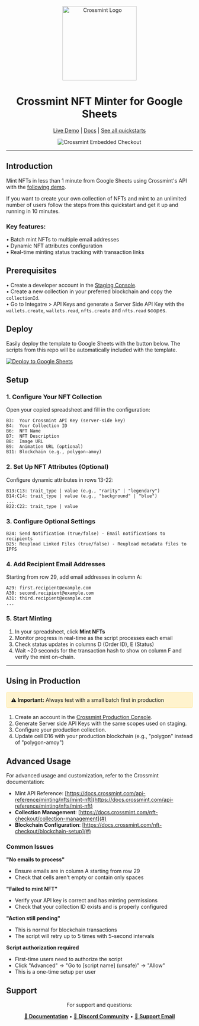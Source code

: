 <div align="center">

<img src="https://tan-odd-galliform-276.mypinata.cloud/ipfs/bafkreiehkgtumzfwi4zkdnhanmth6vpejqa2lsxk3teuu25csyeelv42bu" alt="Crossmint Logo" width="200">

# Crossmint NFT Minter for Google Sheets

[Live Demo](https://docs.google.com/spreadsheets/d/1HRgXotJTJ_ojE3RcgV9uzY0ya51YoSPDbEFarRPjMAc/edit?gid=0#gid=0) | [Docs](https://docs.crossmint.com/minting/introduction) | [See all quickstarts](https://github.com/crossmint)

![Crossmint Embedded Checkout](https://tan-odd-galliform-276.mypinata.cloud/ipfs/bafybeieizns63wosfik3rhorni5ghg2t3ctcorkjhdthcxndc6sjffxsxe)

</div>

---

## Introduction

Mint NFTs in less than 1 minute from Google Sheets using Crossmint's API with the [following demo](https://docs.google.com/spreadsheets/d/1HRgXotJTJ_ojE3RcgV9uzY0ya51YoSPDbEFarRPjMAc/edit?gid=0#gid=0).

If you want to create your own collection of NFTs and mint to an unlimited number of users follow the steps from this quickstart and get it up and running in 10 minutes.

### Key features:

• Batch mint NFTs to multiple email addresses  
• Dynamic NFT attributes configuration  
• Real-time minting status tracking with transaction links  


## Prerequisites

• Create a developer account in the [Staging Console](https://staging.crossmint.com).  
• Create a new collection in your preferred blockchain and copy the `collectionId`.  
• Go to Integatre > API Keys and generate a Server Side API Key with the `wallets.create`, `wallets.read`, `nfts.create` and `nfts.read` scopes.


## Deploy

Easily deploy the template to Google Sheets with the button below. The scripts from this repo will be automatically included with the template.

<a href="https://docs.google.com/spreadsheets/d/174WtEdkiDY1woPfUv0l_QdllaXUp0mWQj1-KTjsNhbQ/copy">
  <img src="https://img.shields.io/badge/Deploy%20to-Google%20Sheets-34A853?style=for-the-badge&logo=googlesheets&logoColor=white" alt="Deploy to Google Sheets">
</a>


## Setup

### 1. Configure Your NFT Collection

Open your copied spreadsheet and fill in the configuration:

```
B3:  Your Crossmint API Key (server-side key)
B4:  Your Collection ID
B6:  NFT Name
B7:  NFT Description
B8:  Image URL
B9:  Animation URL (optional)
B11: Blockchain (e.g., polygon-amoy)
```

### 2. Set Up NFT Attributes (Optional)

Configure dynamic attributes in rows 13-22:

```
B13:C13: trait_type | value (e.g., "rarity" | "legendary")
B14:C14: trait_type | value (e.g., "background" | "blue")
...
B22:C22: trait_type | value
```

### 3. Configure Optional Settings

```
B24: Send Notification (true/false) - Email notifications to recipients
B25: Reupload Linked Files (true/false) - Reupload metadata files to IPFS
```

### 4. Add Recipient Email Addresses

Starting from row 29, add email addresses in column A:

```
A29: first.recipient@example.com
A30: second.recipient@example.com
A31: third.recipient@example.com
...
```

### 5. Start Minting

1. In your spreadsheet, click **Mint NFTs**
2. Monitor progress in real-time as the script processes each email
3. Check status updates in columns D (Order ID), E (Status)
4. Wait ~20 seconds for the transaction hash to show on column F and verify the mint on-chain.

---

## Using in Production

<div style="background-color: #fff3cd; border: 1px solid #ffeaa7; border-radius: 4px; padding: 12px; margin: 16px 0;">
<strong>⚠️ Important:</strong> Always test with a small batch first in production
</div>


1. Create an account in the [Crossmint Production Console](https://www.crossmint.com).
2. Generate Server side API Keys with the same scopes used on staging.
3. Configure your production collection.
4. Update cell D16 with your production blockchain (e.g., "polygon" instead of "polygon-amoy")


## Advanced Usage

For advanced usage and customization, refer to the Crossmint documentation:

* Mint API Reference: [https://docs.crossmint.com/api-reference/minting/nfts/mint-nft](https://docs.crossmint.com/api-reference/minting/nfts/mint-nft)
* **Collection Management**: [https://docs.crossmint.com/nft-checkout/collection-management](#)
* **Blockchain Configuration**: [https://docs.crossmint.com/nft-checkout/blockchain-setup](#)

### Common Issues

**"No emails to process"**
- Ensure emails are in column A starting from row 29
- Check that cells aren't empty or contain only spaces

**"Failed to mint NFT"**
- Verify your API key is correct and has minting permissions
- Check that your collection ID exists and is properly configured

**"Action still pending"**
- This is normal for blockchain transactions
- The script will retry up to 5 times with 5-second intervals

**Script authorization required**
- First-time users need to authorize the script
- Click "Advanced" → "Go to [script name] (unsafe)" → "Allow"
- This is a one-time setup per user

## Support

<div align="center">

For support and questions:

[📖 **Documentation**](https://docs.crossmint.com) • [💬 **Discord Community**](https://discord.gg/crossmint) • [📧 **Support Email**](mailto:support@crossmint.com)

</div>
